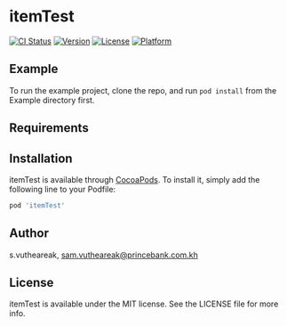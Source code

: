 # itemTest

[![CI Status](https://img.shields.io/travis/s.vutheareak/itemTest.svg?style=flat)](https://travis-ci.org/s.vutheareak/itemTest)
[![Version](https://img.shields.io/cocoapods/v/itemTest.svg?style=flat)](https://cocoapods.org/pods/itemTest)
[![License](https://img.shields.io/cocoapods/l/itemTest.svg?style=flat)](https://cocoapods.org/pods/itemTest)
[![Platform](https://img.shields.io/cocoapods/p/itemTest.svg?style=flat)](https://cocoapods.org/pods/itemTest)

## Example

To run the example project, clone the repo, and run `pod install` from the Example directory first.

## Requirements

## Installation

itemTest is available through [CocoaPods](https://cocoapods.org). To install
it, simply add the following line to your Podfile:

```ruby
pod 'itemTest'
```

## Author

s.vutheareak, sam.vutheareak@princebank.com.kh

## License

itemTest is available under the MIT license. See the LICENSE file for more info.
